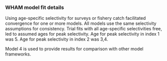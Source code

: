 ### WHAM model fit details

Using age-specific selectivity for surveys or fishery catch facilitated convergence for one or more models.
All models use the same selectivity assumptions for consistency.
Trial fits with all age-specific selectivities free, led to assumed ages for peak selectivity.
Age for peak selectivity in index 1 was 5.
Age for peak selectivity in index 2 was 3,4.

Model 4 is used to provide results for comparison with other model frameworks.

